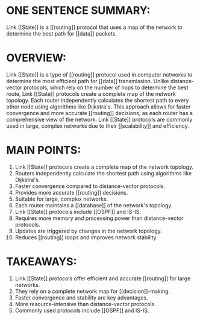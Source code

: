 # ONE SENTENCE SUMMARY:
Link [[State]] is a [[routing]] protocol that uses a map of the network to determine the best path for [[data]] packets.

# OVERVIEW:
Link [[State]] is a type of [[routing]] protocol used in computer networks to determine the most efficient path for [[data]] transmission. Unlike distance-vector protocols, which rely on the number of hops to determine the best route, Link [[State]] protocols create a complete map of the network topology. Each router independently calculates the shortest path to every other node using algorithms like Dijkstra's. This approach allows for faster convergence and more accurate [[routing]] decisions, as each router has a comprehensive view of the network. Link [[State]] protocols are commonly used in large, complex networks due to their [[scalability]] and efficiency.

# MAIN POINTS:
1. Link [[State]] protocols create a complete map of the network topology.
2. Routers independently calculate the shortest path using algorithms like Dijkstra's.
3. Faster convergence compared to distance-vector protocols.
4. Provides more accurate [[routing]] decisions.
5. Suitable for large, complex networks.
6. Each router maintains a [[database]] of the network's topology.
7. Link [[State]] protocols include [[OSPF]] and IS-IS.
8. Requires more memory and processing power than distance-vector protocols.
9. Updates are triggered by changes in the network topology.
10. Reduces [[routing]] loops and improves network stability.

# TAKEAWAYS:
1. Link [[State]] protocols offer efficient and accurate [[routing]] for large networks.
2. They rely on a complete network map for [[decision]]-making.
3. Faster convergence and stability are key advantages.
4. More resource-intensive than distance-vector protocols.
5. Commonly used protocols include [[OSPF]] and IS-IS.